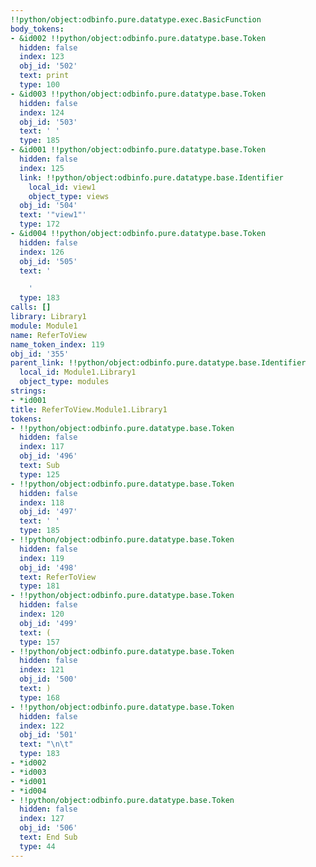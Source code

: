 ```yaml
---
!!python/object:odbinfo.pure.datatype.exec.BasicFunction
body_tokens:
- &id002 !!python/object:odbinfo.pure.datatype.base.Token
  hidden: false
  index: 123
  obj_id: '502'
  text: print
  type: 100
- &id003 !!python/object:odbinfo.pure.datatype.base.Token
  hidden: false
  index: 124
  obj_id: '503'
  text: ' '
  type: 185
- &id001 !!python/object:odbinfo.pure.datatype.base.Token
  hidden: false
  index: 125
  link: !!python/object:odbinfo.pure.datatype.base.Identifier
    local_id: view1
    object_type: views
  obj_id: '504'
  text: '"view1"'
  type: 172
- &id004 !!python/object:odbinfo.pure.datatype.base.Token
  hidden: false
  index: 126
  obj_id: '505'
  text: '

    '
  type: 183
calls: []
library: Library1
module: Module1
name: ReferToView
name_token_index: 119
obj_id: '355'
parent_link: !!python/object:odbinfo.pure.datatype.base.Identifier
  local_id: Module1.Library1
  object_type: modules
strings:
- *id001
title: ReferToView.Module1.Library1
tokens:
- !!python/object:odbinfo.pure.datatype.base.Token
  hidden: false
  index: 117
  obj_id: '496'
  text: Sub
  type: 125
- !!python/object:odbinfo.pure.datatype.base.Token
  hidden: false
  index: 118
  obj_id: '497'
  text: ' '
  type: 185
- !!python/object:odbinfo.pure.datatype.base.Token
  hidden: false
  index: 119
  obj_id: '498'
  text: ReferToView
  type: 181
- !!python/object:odbinfo.pure.datatype.base.Token
  hidden: false
  index: 120
  obj_id: '499'
  text: (
  type: 157
- !!python/object:odbinfo.pure.datatype.base.Token
  hidden: false
  index: 121
  obj_id: '500'
  text: )
  type: 168
- !!python/object:odbinfo.pure.datatype.base.Token
  hidden: false
  index: 122
  obj_id: '501'
  text: "\n\t"
  type: 183
- *id002
- *id003
- *id001
- *id004
- !!python/object:odbinfo.pure.datatype.base.Token
  hidden: false
  index: 127
  obj_id: '506'
  text: End Sub
  type: 44
---
```

